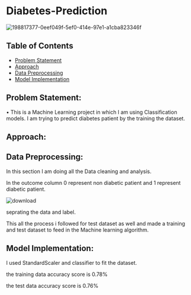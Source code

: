 # Diabetes-Prediction

![198817377-0eef049f-5ef0-414e-97e1-a1cba823346f](https://github.com/arshad33199/Diabetes-Prediction/assets/142779412/6cbf160b-a6a9-4d0a-8d8c-a118e5e1f308)







## Table of Contents
* [Problem Statement](#Problem-Statement)
* [Approach](#Approach)
* [Data Preprocessing](#Data-Preprocessing)
* [Model Implementation](#Model-Implementation)




## Problem Statement:
•	This is a Machine Learning project in which I am using Classification models. I am trying to predict diabetes patient by the training the dataset.



## Approach:

## Data Preprocessing:
In this section I am doing all the Data cleaning and analysis. 

In the outcome column 0 represent non diabetic patient and 1 represent diabetic patient.

![download](https://github.com/arshad33199/Diabetes-Prediction/assets/142779412/3a46a8f8-a184-40a2-8209-69be21384a40)







seprating the data and label.

This all the process i followed for test dataset as well and made a training and test dataset to feed in the Machine learning algorithm.



## Model Implementation:

I used StandardScaler and classifier to fit the dataset.

the training data accuracy score is 0.78%

the test data accuracy score is 0.76%









